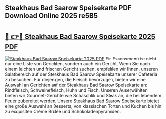 ## Steakhaus Bad Saarow Speisekarte PDF Download Online 2025 re5B5

# <h2><a href="http://gc8zql.nevu.top/?p=Steakhaus+Bad+Saarow+Speisekarte">🔗 👉🔴 Steakhaus Bad Saarow Speisekarte 2025 PDF</a></h2>

[![Steakhaus Bad Saarow Speisekarte 2025 PDF](https://i.imgur.com/dBaPXMq.png)](http://gc8zql.nevu.top/?p=Steakhaus+Bad+Saarow+Speisekarte)
Ein Essensmenü ist nicht nur eine Liste von Gerichten, sondern auch ein Gericht. Wenn Sie nach einem leichten und frischen Gericht suchen, empfehlen wir Ihnen, unseren Salatbereich auf der Steakhaus Bad Saarow Speisekarte unserer Cafeteria zu besuchen. Für diejenigen, die Fleisch bevorzugen, bieten wir eine Auswahl an Gerichten auf der Steakhaus Bad Saarow Speisekarte an: Rindfleisch, Schweinefleisch, Huhn und Fisch. Unseren Auserwählten bieten wir Gourmet-Gerichte wie Schaschlik und Steak an, die bei lebendem Feuer zubereitet werden. Unsere Steakhaus Bad Saarow Speisekarte bietet eine große Auswahl an Desserts, von klassischen Torten und Kuchen bis hin zu exquisiten Crème Brûlée und Schokoladenpyramiden.
